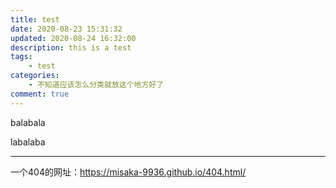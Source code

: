 ```yaml
---
title: test
date: 2020-08-23 15:31:32
updated: 2020-08-24 16:32:00
description: this is a test
tags: 
    - test
categories:
    - 不知道应该怎么分类就放这个地方好了
comment: true
---
```


balabala

<!-- more -->

labalaba

***
一个404的网址：https://misaka-9936.github.io/404.html/

